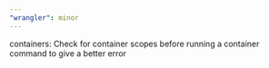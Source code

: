 ```yaml
---
"wrangler": minor
---
```


containers: Check for container scopes before running a container command to give a better error
